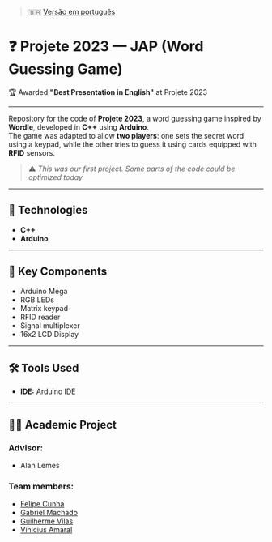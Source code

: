 > 🇧🇷 [Versão em português](./README.pt.md)

# ❓ Projete 2023 — JAP (Word Guessing Game)

🏆 Awarded **"Best Presentation in English"** at Projete 2023

---

Repository for the code of **Projete 2023**, a word guessing game inspired by **Wordle**, developed in **C++** using **Arduino**.  
The game was adapted to allow **two players**: one sets the secret word using a keypad, while the other tries to guess it using cards equipped with **RFID** sensors.

> ⚠️ *This was our first project. Some parts of the code could be optimized today.*

---

## 🔧 Technologies

- **C++**
- **Arduino**

---

## 🧩 Key Components

- Arduino Mega  
- RGB LEDs  
- Matrix keypad  
- RFID reader  
- Signal multiplexer  
- 16x2 LCD Display

---

## 🛠️ Tools Used

- **IDE:** Arduino IDE  

---

## 👨‍🏫 Academic Project

### Advisor:
- Alan Lemes

### Team members:
- [Felipe Cunha](https://github.com/De-Bochi)  
- [Gabriel Machado](https://github.com/MachadoDias)  
- [Guilherme Vilas](https://github.com/Lint-89)  
- [Vinícius Amaral](https://github.com/viniciusamaralvilela)
